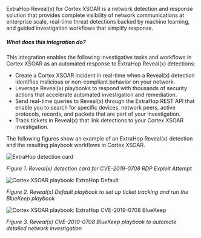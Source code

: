 ExtraHop Reveal(x) for Cortex XSOAR is a network detection and response solution that provides complete visibility of network communications at enterprise scale, real-time threat detections backed by machine learning, and guided investigation workflows that simplify response.

##### What does this integration do?
This integration enables the following investigative tasks and workflows in Cortex XSOAR as an automated response to ExtraHop Reveal(x) detections:

- Create a Cortex XSOAR incident in real-time when a Reveal(x) detection identifies malicious or non-compliant behavior on your network.
- Leverage Reveal(x) playbooks to respond with thousands of security actions that accelerate automated investigation and remediation.
- Send real-time queries to Reveal(x) through the ExtraHop REST API that enable you to search for specific devices, network peers, active protocols, records, and packets that are part of your investigation.
- Track tickets in Reveal(x) that link detections to your Cortex XSOAR investigation.

The following figures show an example of an ExtraHop Reveal(x) detection and the resulting playbook workflows in Cortex XSOAR.

![ExtraHop detection card](../../doc_files/ExtraHop_Detection_CVE-2019-0708_BlueKeep.png/n)

*Figure 1. Reveal(x) detection card for CVE-2019-0708 RDP Exploit Attempt*

![Cortex XSOAR playbook: ExtraHop Default](../../doc_files/ExtraHop_Default.png/n)

*Figure 2. Reveal(x) Default playbook to set up ticket tracking and run the BlueKeep playbook*

![Cortex XSOAR playbook: ExtraHop CVE-2019-0708 BlueKeep](../../doc_files/ExtraHop_CVE-2019-0708_BlueKeep.png/n)

*Figure 3. Reveal(x) CVE-2019-0708 BlueKeep playbook to automate detailed network investigation*